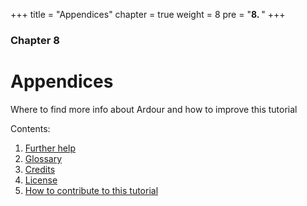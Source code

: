 +++
title = "Appendices"
chapter = true
weight = 8
pre = "<b>8. </b>"
+++

### Chapter 8
# Appendices

Where to find more info about Ardour and how to improve this tutorial

Contents:

1. [Further help](further-help/)
2. [Glossary](glossary/)
3. [Credits](credits/)
4. [License](license/)
5. [How to contribute to this tutorial](how-to-contribute/)